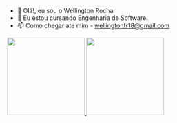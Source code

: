 - 👋 Olá!, eu sou o Wellington Rocha
- 🌱 Eu estou cursando Engenharia de Software.
- 📫 Como chegar ate mim - wellingtonfr18@gmail.com




<div>
  <a href="https://beacons.ai/rafaballerini">
  <img height="180em" src="https://github-readme-stats.vercel.app/api?username=rafaballerini2&show_icons=true&theme=dark&include_all_commits=true&count_private=true"/>
  <img height="180em" src="https://github-readme-stats.vercel.app/api/top-langs/?username=rafaballerini2&layout=compact&langs_count=16&theme=dark"/>
</div>
